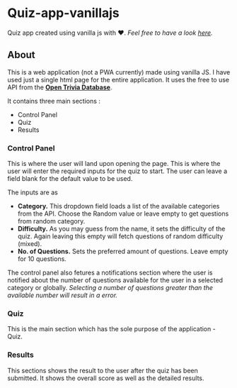 # Quiz-app-vanillajs
Quiz app created using vanilla js with :heart:. *Feel free to have a look [here](https://i-am-jyotirmaya.github.io/Quiz-app-vanillajs/).*

## About
This is a web application (not a PWA currently) made using vanilla JS. I have used just a single html page for the entire application.
It uses the free to use API from the [**Open Trivia Database**](https://www.opentdb.com).

It contains three main sections :
* Control Panel
* Quiz
* Results

### Control Panel
This is where the user will land upon opening the page. This is where the user will enter the required inputs for the quiz to start.
The user can leave a field blank for the default value to be used.

The inputs are as 
* **Category.** This dropdown field loads a list of the available categories from the API. Choose the Random value or leave empty to get questions from random category.
* **Difficulty.** As you may guess from the name, it sets the difficulty of the quiz. Again leaving this empty will fetch questions of random difficulty (mixed).
* **No. of Questions.** Sets the preferred amount of questions. Leave empty for 10 questions.

The control panel also fetures a notifications section where the user is notified about the number of questions available for the user in a selected category or globally.
*Selecting a number of questions greater than the available number will result in a error.*

### Quiz
This is the main section which has the sole purpose of the application - Quiz.

### Results
This sections shows the result to the user after the quiz has been submitted. It shows the overall score as well as the detailed results.
